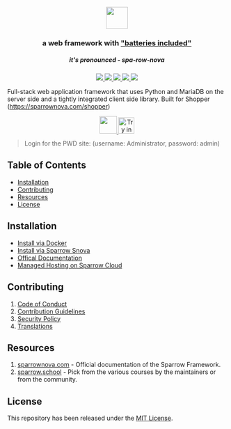<div align="center">
	<h1>
		<br>
		<a href="https://sparrownova.com">
			<img src=".github/sparrow-framework-logo.svg" height="50">
		</a>
	</h1>
	<h3>
		a web framework with <a href="https://www.youtube.com/watch?v=LOjk3m0wTwg">"batteries included"</a>
	</h3>
	<h5>
		it's pronounced - <em>spa-row-nova</em>
	</h5>
</div>

<div align="center">
	<a href="https://github.com/sparrownova/sparrow/actions/workflows/server-mariadb-tests.yml">
		<img src="https://github.com/sparrownova/sparrow/actions/workflows/server-mariadb-tests.yml/badge.svg">
	</a>
	<a href="https://github.com/sparrownova/sparrow/actions/workflows/ui-tests.yml">
		<img src="https://github.com/sparrownova/sparrow/actions/workflows/ui-tests.yml/badge.svg?branch=develop">
	</a>
	<a href='https://sparrownova.com/docs'>
		<img src='https://img.shields.io/badge/docs-📖-7575FF.svg?style=flat-square'/>
	</a>
	<a href='https://www.codetriage.com/sparrow/sparrow'>
		<img src='https://www.codetriage.com/sparrow/sparrow/badges/users.svg'>
	</a>
	<a href="https://codecov.io/gh/sparrow/sparrow">
		<img src="https://codecov.io/gh/sparrow/sparrow/branch/develop/graph/badge.svg?token=XoTa679hIj"/>
	</a>
</div>


Full-stack web application framework that uses Python and MariaDB on the server side and a tightly integrated client side library. Built for Shopper (https://sparrownova.com/shopper)

<div align="center" style="max-height: 40px;">
	<a href="https://sparrowcloud.com/sparrow/signup">
		<img src=".github/try-on-f-cloud-button.svg" height="40">
	</a>
	<a href="https://labs.play-with-docker.com/?stack=https://raw.githubusercontent.com/gavindsouza/install-scripts/main/sparrow/pwd.yml">
		<img src="https://raw.githubusercontent.com/play-with-docker/stacks/master/assets/images/button.png" alt="Try in PWD" height="37"/>
	</a>
</div>

> Login for the PWD site: (username: Administrator, password: admin)

## Table of Contents
* [Installation](#installation)
* [Contributing](#contributing)
* [Resources](#resources)
* [License](#license)

## Installation

* [Install via Docker](https://github.com/sparrownova/sparrow_docker)
* [Install via Sparrow Snova](https://github.com/sparrownova/snova)
* [Offical Documentation](https://sparrownova.com/docs/user/en/installation)
* [Managed Hosting on Sparrow Cloud](https://sparrowcloud.com/sparrow/signup)

## Contributing

1. [Code of Conduct](CODE_OF_CONDUCT.md)
1. [Contribution Guidelines](https://github.com/sparrownova/shopper/wiki/Contribution-Guidelines)
1. [Security Policy](SECURITY.md)
1. [Translations](https://translate.shopper.com)

## Resources

1. [sparrownova.com](https://sparrownova.com) - Official documentation of the Sparrow Framework.
1. [sparrow.school](https://sparrow.school) - Pick from the various courses by the maintainers or from the community.

## License
This repository has been released under the [MIT License](LICENSE).
